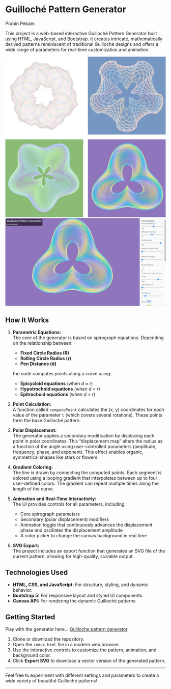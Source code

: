# Guilloché Pattern Generator
Prabin Pebam

This project is a web-based interactive Guilloché Pattern Generator built using HTML, JavaScript, and Bootstrap. It creates intricate, mathematically derived patterns reminiscent of traditional Guilloché designs and offers a wide range of parameters for real-time customization and animation.


![Guilloche pattern examples](/images/Guilloche-pattern-examples.png "Guilloche pattern examples")
![Guilloche pattern generator UI](/images/Guilloche-pattern-generator.png "Guilloche pattern generator UI")



## How It Works

1. **Parametric Equations:**  
   The core of the generator is based on spirograph equations. Depending on the relationship between:
   - **Fixed Circle Radius (R)**
   - **Rolling Circle Radius (r)**
   - **Pen Distance (d)**
   
   the code computes points along a curve using:
   - **Epicycloid equations** (when *d* ≈ *r*)
   - **Hypotrochoid equations** (when *d* < *r*)
   - **Epitrochoid equations** (when *d* > *r*)

2. **Point Calculation:**  
   A function called `computePoint` calculates the (x, y) coordinates for each value of the parameter `t` (which covers several rotations). These points form the base Guilloché pattern.

3. **Polar Displacement:**  
   The generator applies a secondary modification by displacing each point in polar coordinates. This “displacement map” alters the radius as a function of the angle using user-controlled parameters (amplitude, frequency, phase, and exponent). This effect enables organic, symmetrical shapes like stars or flowers.

4. **Gradient Coloring:**  
   The line is drawn by connecting the computed points. Each segment is colored using a looping gradient that interpolates between up to four user-defined colors. The gradient can repeat multiple times along the length of the curve.

5. **Animation and Real-Time Interactivity:**  
   The UI provides controls for all parameters, including:
   - Core spirograph parameters
   - Secondary (polar displacement) modifiers
   - Animation toggle that continuously advances the displacement phase and oscillates the displacement amplitude
   - A color picker to change the canvas background in real time

6. **SVG Export:**  
   The project includes an export function that generates an SVG file of the current pattern, allowing for high-quality, scalable output.

## Technologies Used

- **HTML, CSS, and JavaScript:** For structure, styling, and dynamic behavior.
- **Bootstrap 5:** For responsive layout and styled UI components.
- **Canvas API:** For rendering the dynamic Guilloché patterns.

## Getting Started

Play with the generator here...
[Guilloche pattern generator](https://prabinpebam.github.io/guilloche/)


1. Clone or download the repository.
2. Open the `index.html` file in a modern web browser.
3. Use the interactive controls to customize the pattern, animation, and background color.
4. Click **Export SVG** to download a vector version of the generated pattern.

---

Feel free to experiment with different settings and parameters to create a wide variety of beautiful Guilloché patterns!
